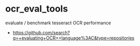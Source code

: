 # ocr_eval_tools

evaluate / benchmark tesseract OCR performance




- https://github.com/search?q=+evaluating+OCR++language%3AC&type=repositories

